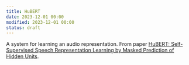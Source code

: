 ```yaml
---
title: HuBERT
date: 2023-12-01 00:00
modified: 2023-12-01 00:00
status: draft
---
```


A system for learning an audio representation. From paper [HuBERT: Self-Supervised Speech Representation Learning by Masked Prediction of Hidden Units](https://arxiv.org/pdf/2106.07447.pdf).
